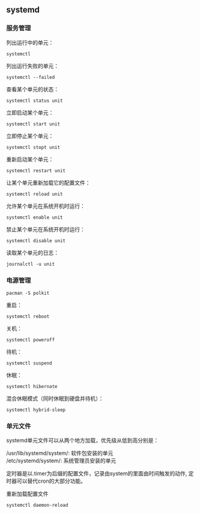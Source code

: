 ## systemd

### 服务管理

列出运行中的单元：
```
systemctl
```

列出运行失败的单元：
```
systemctl --failed
```

查看某个单元的状态：
```
systemctl status unit
```

立即启动某个单元：
```
systemctl start unit
```

立即停止某个单元：
```
systemctl stopt unit
```

重新启动某个单元：
```
systemctl restart unit
```

让某个单元重新加载它的配置文件：
```
systemctl reload unit
```

允许某个单元在系统开机时运行：
```
systemctl enable unit
```

禁止某个单元在系统开机时运行：
```
systemctl disable unit
```

读取某个单元的日志：
```
journalctl -u unit
```

### 电源管理

```
pacman -S polkit
```

重启：
```
systemctl reboot
```

关机：
```
systemctl poweroff
```

待机：
```
systemctl suspend
```

休眠：
```
systemctl hibernate
```

混合休眠模式（同时休眠到硬盘并待机）：
```
systemctl hybrid-sleep
```

### 单元文件
systemd单元文件可以从两个地方加载，优先级从低到高分别是：

/usr/lib/systemd/system/: 软件包安装的单元<br />
/etc/systemd/system/: 系统管理员安装的单元

定时器是以.timer为后缀的配置文件，记录由system的里面由时间触发的动作, 定时器可以替代cron的大部分功能。

重新加载配置文件
```
systemctl daemon-reload
```
